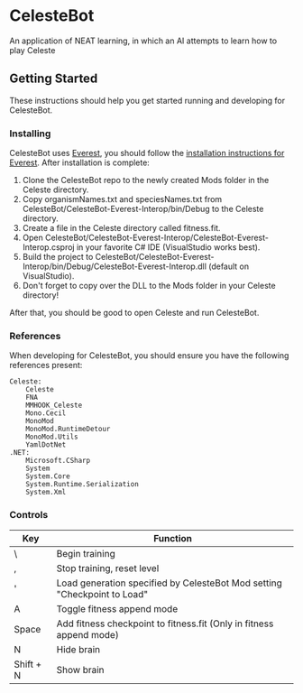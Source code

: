 # CelesteBot
An application of NEAT learning, in which an AI attempts to learn how to play Celeste
## Getting Started
These instructions should help you get started running and developing for CelesteBot.
### Installing
CelesteBot uses [Everest](https://everestapi.github.io/), you should follow the [installation instructions for Everest](https://everestapi.github.io/#installing-everest). After installation is complete:
1. Clone the CelesteBot repo to the newly created Mods folder in the Celeste directory.
2. Copy organismNames.txt and speciesNames.txt from CelesteBot/CelesteBot-Everest-Interop/bin/Debug to the Celeste directory.
3. Create a file in the Celeste directory called fitness.fit.
4. Open CelesteBot/CelesteBot-Everest-Interop/CelesteBot-Everest-Interop.csproj in your favorite C# IDE (VisualStudio works best).
5. Build the project to CelesteBot/CelesteBot-Everest-Interop/bin/Debug/CelesteBot-Everest-Interop.dll (default on VisualStudio).
6. Don't forget to copy over the DLL to the Mods folder in your Celeste directory!

After that, you should be good to open Celeste and run CelesteBot.
### References
When developing for CelesteBot, you should ensure you have the following references present:
```
Celeste:
    Celeste
    FNA
    MMHOOK_Celeste
    Mono.Cecil
    MonoMod
    MonoMod.RuntimeDetour
    MonoMod.Utils
    YamlDotNet
.NET:
    Microsoft.CSharp
    System
    System.Core
    System.Runtime.Serialization
    System.Xml
```
### Controls
| Key | Function |
| --- | --- |
| \ | Begin training |
| , | Stop training, reset level |
| ' | Load generation specified by CelesteBot Mod setting "Checkpoint to Load" |
| A | Toggle fitness append mode |
| Space | Add fitness checkpoint to fitness.fit (Only in fitness append mode) |
| N | Hide brain |
| Shift + N | Show brain |
